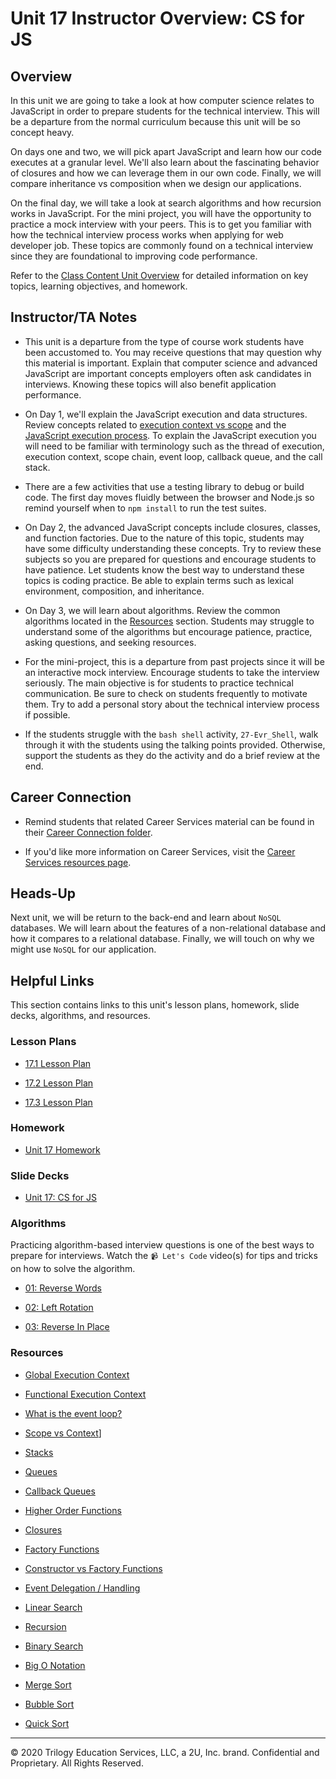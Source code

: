# Unit 17 Instructor Overview: CS for JS  

## Overview

In this unit we are going to take a look at how computer science relates to JavaScript in order to prepare students for the technical interview. This will be a departure from the normal curriculum because this unit will be so concept heavy. 

On days one and two, we will pick apart JavaScript and learn how our code executes at a granular level. We'll also learn about the fascinating behavior of closures and how we can leverage them in our own code. Finally, we will compare inheritance vs composition when we design our applications. 

On the final day, we will take a look at search algorithms and how recursion works in JavaScript. For the mini project, you will have the opportunity to practice a mock interview with your peers. This is to get you familiar with how the technical interview process works when applying for web developer job. These topics are commonly found on a technical interview since they are foundational to improving code performance.

Refer to the [Class Content Unit Overview](../../../01-Class-Content/17-CS/README.md) for detailed information on key topics, learning objectives, and homework.

## Instructor/TA Notes

* This unit is a departure from the type of course work students have been accustomed to. You may receive questions that may question why this material is important. Explain that computer science and advanced JavaScript are important concepts employers often ask candidates in interviews. Knowing these topics will also benefit application performance.

* On Day 1, we'll explain the JavaScript execution and data structures. Review concepts related to [execution context vs scope](https://blog.kevinchisholm.com/javascript/difference-between-scope-and-context/) and the [JavaScript execution process](https://www.youtube.com/watch?v=8aGhZQkoFbQ). To explain the JavaScript execution you will need to be familiar with terminology such as the thread of execution, execution context, scope chain, event loop, callback queue, and the call stack.

* There are a few activities that use a testing library to debug or build code. The first day moves fluidly between the browser and Node.js so remind yourself when to `npm install` to run the test suites. 

* On Day 2, the advanced JavaScript concepts include closures, classes, and function factories. Due to the nature of this topic, students may have some difficulty understanding these concepts. Try to review these subjects so you are prepared for questions and encourage students to have patience. Let students know the best way to understand these topics is coding practice. Be able to explain terms such as lexical environment, composition, and inheritance.

* On Day 3, we will learn about algorithms. Review the common algorithms located in the [Resources](###Resources) section. Students may struggle to understand some of the algorithms but encourage patience, practice, asking questions, and seeking resources.

* For the mini-project, this is a departure from past projects since it will be an interactive mock interview. Encourage students to take the interview seriously. The main objective is for students to practice technical communication. Be sure to check on students frequently to motivate them. Try to add a personal story about the technical interview process if possible.

* If the students struggle with the `bash shell` activity, `27-Evr_Shell`, walk through it with the students using the talking points provided. Otherwise, support the students as they do the activity and do a brief review at the end. 

## Career Connection

* Remind students that related Career Services material can be found in their [Career Connection folder](../../../01-Class-Content/17-CS/04-Career-Connection/README.md).

* If you'd like more information on Career Services, visit the [Career Services resources page](http://bit.ly/CodingCS).

## Heads-Up

Next unit, we will be return to the back-end and learn about `NoSQL` databases. We will learn about the features of a non-relational database and how it compares to a relational database. Finally, we will touch on why we might use `NoSQL` for our application.

## Helpful Links

This section contains links to this unit's lesson plans, homework, slide decks, algorithms, and resources.

### Lesson Plans

  * [17.1 Lesson Plan](01-Day_JS/17.1-LESSON-PLAN.md)

  * [17.2 Lesson Plan](02-Day_Advanced-JS/17.2-LESSON-PLAN.md)
  
  * [17.3 Lesson Plan](03-Day_Algorithms/17.3-LESSON-PLAN.md)

### Homework

  * [Unit 17 Homework](../../../01-Class-Content/17-CS/02-Homework)

### Slide Decks

  * [Unit 17: CS for JS](https://docs.google.com/presentation/d/1oK8WB9pt8GfraNTsWbPNWMFpBYzXe_URem6Ch3oq9eo/edit#slide=id.g9aa02552a2_0_6)

### Algorithms

  Practicing algorithm-based interview questions is one of the best ways to prepare for interviews. Watch the `📹 Let's Code` video(s) for tips and tricks on how to solve the algorithm.

* [01: Reverse Words](./03-Algorithms/01-reverse-no-built-in)

* [02: Left Rotation](./03-Algorithms/02-left-rotation)

* [03: Reverse In Place](./03-Algorithms/03-reverse-in-place)

### Resources

  * [Global Execution Context](https://developer.mozilla.org/en-US/docs/Web/JavaScript/Reference/Operators/this)

  * [Functional Execution Context](https://developer.mozilla.org/en-US/docs/Web/JavaScript/Reference/Operators/this#Function_context)
  
  * [What is the event loop?](https://www.youtube.com/watch?v=8aGhZQkoFbQ)
  
  * [Scope vs Context](https://blog.kevinchisholm.com/javascript/difference-between-scope-and-context/)] 

  * [Stacks](https://en.wikipedia.org/wiki/Data_structure)

  * [Queues](https://en.wikipedia.org/wiki/Data_structure)

  * [Callback Queues](https://developer.mozilla.org/en-US/docs/Web/JavaScript/EventLoop#Event_loop)

  * [Higher Order Functions](https://developer.mozilla.org/en-US/docs/Web/JavaScript/Guide/Functions)

  * [Closures](https://developer.mozilla.org/en-US/docs/Web/JavaScript/Closures)

  * [Factory Functions](https://developer.mozilla.org/en-US/docs/Web/JavaScript/Closures)

  * [Constructor vs Factory Functions](https://en.wikipedia.org/wiki/Composition_over_inheritance)

  * [Event Delegation / Handling](https://developer.mozilla.org/en-US/docs/Web/JavaScript/Closures/#Practical_closures)

  * [Linear Search](https://en.wikipedia.org/wiki/Linear_search)

  * [Recursion](https://en.wikipedia.org/wiki/Linear_search)

  * [Binary Search](https://en.wikipedia.org/wiki/Binary_search_algorithm)

  * [Big O Notation](https://en.wikipedia.org/wiki/Big_O_notation)

  * [Merge Sort](https://en.wikipedia.org/wiki/Sorting_algorithm#Merge_sort)

  * [Bubble Sort](https://en.wikipedia.org/wiki/Sorting_algorithm#Bubble_sort)

  * [Quick Sort](https://en.wikipedia.org/wiki/Sorting_algorithm#Quicksort)

---
© 2020 Trilogy Education Services, LLC, a 2U, Inc. brand. Confidential and Proprietary. All Rights Reserved.
